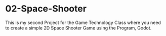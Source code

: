 # 02-Space-Shooter
This is my second Project for the Game Technology Class where you need to create a simple 2D Space Shooter Game using the Program, Godot.

